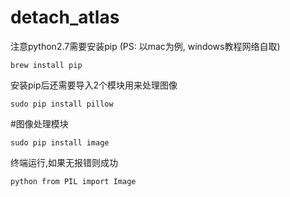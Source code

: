 # detach_atlas

注意python2.7需要安装pip
(PS: 以mac为例, windows教程网络自取)

`brew install pip`

安装pip后还需要导入2个模块用来处理图像

`sudo pip install pillow`

#图像处理模块

`sudo pip install image`

终端运行,如果无报错则成功

`python
from PIL import Image
`
